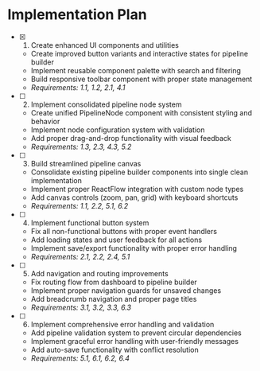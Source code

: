 # Implementation Plan

- [x] 1. Create enhanced UI components and utilities
  - Create improved button variants and interactive states for pipeline builder
  - Implement reusable component palette with search and filtering
  - Build responsive toolbar component with proper state management
  - _Requirements: 1.1, 1.2, 2.1, 4.1_

- [ ] 2. Implement consolidated pipeline node system
  - Create unified PipelineNode component with consistent styling and behavior
  - Implement node configuration system with validation
  - Add proper drag-and-drop functionality with visual feedback
  - _Requirements: 1.3, 2.3, 4.3, 5.2_

- [ ] 3. Build streamlined pipeline canvas
  - Consolidate existing pipeline builder components into single clean implementation
  - Implement proper ReactFlow integration with custom node types
  - Add canvas controls (zoom, pan, grid) with keyboard shortcuts
  - _Requirements: 1.1, 2.2, 5.1, 6.2_

- [ ] 4. Implement functional button system
  - Fix all non-functional buttons with proper event handlers
  - Add loading states and user feedback for all actions
  - Implement save/export functionality with proper error handling
  - _Requirements: 2.1, 2.2, 2.4, 5.1_

- [ ] 5. Add navigation and routing improvements
  - Fix routing flow from dashboard to pipeline builder
  - Implement proper navigation guards for unsaved changes
  - Add breadcrumb navigation and proper page titles
  - _Requirements: 3.1, 3.2, 3.3, 6.3_

- [ ] 6. Implement comprehensive error handling and validation
  - Add pipeline validation system to prevent circular dependencies
  - Implement graceful error handling with user-friendly messages
  - Add auto-save functionality with conflict resolution
  - _Requirements: 5.1, 6.1, 6.2, 6.4_